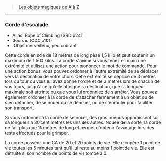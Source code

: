 ﻿> [Les objets magiques de A à Z](hd_magicitems_az_les_objets_magiques_de_a_a_z.md)

---

### Corde d'escalade

- Alias: Rope of Climbing (SRD p241)
- Source: (CDC p161)
-  Objet merveilleux, peu courant

Cette corde en soie de 18 mètres de long pèse 1,5 kilo et peut soutenir un maximum de 1 500 kilos. La corde s'anime si vous tenez en main une extrémité et utilisez une action pour prononcer le mot de commande. Pour une action bonus, vous pouvez ordonner à l'autre extrémité de se déplacer vers la destination de votre choix. Cette extrémité se déplace de 3 mètres lors du tour où vous lui avez donné l'ordre et de 3 mètres lors de chacun de vos tours, jusqu'à ce qu'elle atteigne sa destination, que sa longueur maximale soit atteinte ou que vous lui ordonniez de s'arrêter. Vous pouvez également ordonner à la corde de s'attacher fermement à un objet ou de s'en détacher, de se nouer ou se dénouer, ou de s'enrouler pour faciliter son transport.

Si vous ordonnez à la corde de se nouer, des gros noeuds apparaissent sur sa longueur à 30 centimètres les uns des autres. Nouée de la sorte, la corde ne fait plus que 15 mètres de long et permet d'obtenir l'avantage lors des tests effectués pour la grimper.

La corde possède une CA de 20 et 20 points de vie. Elle récupère 1 point de vie toutes les 5 minutes tant qu'il lui reste au moins 1 point de vie. Elle est détruite si son nombre de points de vie tombe à 0.

